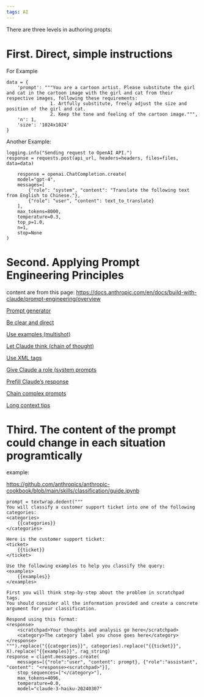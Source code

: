 ```yaml
---
tags: AI
---
```


There are three levels in authoring propts:

# First.  Direct, simple instructions 
For Example    

    data = {
        'prompt': """You are a cartoon artist. Please substitute the girl and cat in the cartoon image with the girl and cat from their respective images, following these requirements:
                    1. Artfully substitute, freely adjust the size and position of the girl and cat.
                    2. Keep the tone and feeling of the cartoon image.""",
        'n': 1,
        'size': '1024x1024'
    }

Another Example:
    
    logging.info("Sending request to OpenAI API.")
    response = requests.post(api_url, headers=headers, files=files, data=data)
       
        response = openai.ChatCompletion.create(
        model="gpt-4",
        messages=[
            {"role": "system", "content": "Translate the following text from English to Chinese."},
            {"role": "user", "content": text_to_translate}
        ],
        max_tokens=8000,
        temperature=0.3,
        top_p=1.0,
        n=1,
        stop=None
    )  




# Second. Applying Prompt Engineering Principles

content are from this page:
<https://docs.anthropic.com/en/docs/build-with-claude/prompt-engineering/overview>



   [Prompt generator](https://docs.anthropic.com/en/docs/build-with-claude/prompt-engineering/prompt-generator)

   [Be clear and direct](https://docs.anthropic.com/en/docs/build-with-claude/prompt-engineering/be-clear-and-direct)

   [Use examples (multishot)](https://docs.anthropic.com/en/docs/build-with-claude/prompt-engineering/multishot-prompting)

   [Let Claude think (chain of thought)](https://docs.anthropic.com/en/docs/build-with-claude/prompt-engineering/chain-of-thought)

   [Use XML tags](https://docs.anthropic.com/en/docs/build-with-claude/prompt-engineering/use-xml-tags)

   [Give Claude a role (system prompts](https://docs.anthropic.com/en/docs/build-with-claude/prompt-engineering/system-prompts)

   [Prefill Claude’s response](https://docs.anthropic.com/en/docs/build-with-claude/prompt-engineering/prefill-claudes-response)

   [Chain complex prompts](https://docs.anthropic.com/en/docs/build-with-claude/prompt-engineering/chain-prompts)

   [Long context tips](https://docs.anthropic.com/en/docs/build-with-claude/prompt-engineering/long-context-tips)

        

# Third. The content of the prompt could change in each situation programtically

 example: 
 
<https://github.com/anthropics/anthropic-cookbook/blob/main/skills/classification/guide.ipynb>


    prompt = textwrap.dedent("""
    You will classify a customer support ticket into one of the following categories:
    <categories>
        {{categories}}
    </categories>

    Here is the customer support ticket:
    <ticket>
        {{ticket}}
    </ticket>

    Use the following examples to help you classify the query:
    <examples>
        {{examples}}
    </examples>

    First you will think step-by-step about the problem in scratchpad tags.
    You should consider all the information provided and create a concrete argument for your classification.
    
    Respond using this format:
    <response>
        <scratchpad>Your thoughts and analysis go here</scratchpad>
        <category>The category label you chose goes here</category>
    </response>
    """).replace("{{categories}}", categories).replace("{{ticket}}", X).replace("{{examples}}", rag_string)
    response = client.messages.create( 
        messages=[{"role":"user", "content": prompt}, {"role":"assistant", "content": "<response><scratchpad>"}],
        stop_sequences=["</category>"], 
        max_tokens=4096, 
        temperature=0.0,
        model="claude-3-haiku-20240307"
